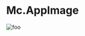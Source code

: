# Mc.AppImage

![foo](https://github.com/nx-appbuild-hub/Mc.AppImage//actions/workflows/makefile.yml/badge.svg)
